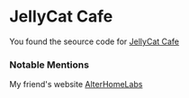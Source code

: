 # JellyCat Cafe
You found the seource code for [JellyCat Cafe](https://jellycat.cafe)

### Notable Mentions
My friend's website [AlterHomeLabs](https://alterhomelabs.org)
